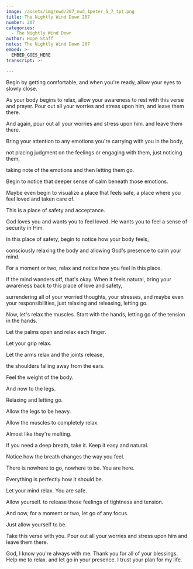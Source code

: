 ```yaml
---
image: /assets/img/nwd/207_nwd_1peter_5_7_tpt.png
title: The Nightly Wind Down 207
number: 207
categories:
  - The Nightly Wind Down
author: Hope Staff
notes: The Nightly Wind Down 207
embed: >-
  EMBED_GOES_HERE
transcript: >-
  
---
```

Begin by getting comfortable, and when you're ready, allow your eyes to slowly close.

As your body begins to relax, allow your awareness to rest with this verse and prayer. Pour out all your worries and stress upon him, and leave them there.

And again, pour out all your worries and stress upon him. and leave them there.

Bring your attention to any emotions you're carrying with you in the body,

not placing judgment on the feelings or engaging with them, just noticing them,

taking note of the emotions and then letting them go.

Begin to notice that deeper sense of calm beneath those emotions.

Maybe even begin to visualize a place that feels safe, a place where you feel loved and taken care of.

This is a place of safety and acceptance.

God loves you and wants you to feel loved. He wants you to feel a sense of security in Him.

In this place of safety, begin to notice how your body feels,

consciously relaxing the body and allowing God's presence to calm your mind.

For a moment or two, relax and notice how you feel in this place.

If the mind wanders off, that's okay. When it feels natural, bring your awareness back to this place of love and safety,

surrendering all of your worried thoughts, your stresses, and maybe even your responsibilities, just relaxing and releasing, letting go.

Now, let's relax the muscles. Start with the hands, letting go of the tension in the hands.

Let the palms open and relax each finger.

Let your grip relax.

Let the arms relax and the joints release,

the shoulders falling away from the ears.

Feel the weight of the body.

And now to the legs.

Relaxing and letting go.

Allow the legs to be heavy.

Allow the muscles to completely relax.

Almost like they're melting.

If you need a deep breath, take it. Keep it easy and natural.

Notice how the breath changes the way you feel.

There is nowhere to go, nowhere to be. You are here.

Everything is perfectly how it should be.

Let your mind relax. You are safe.

Allow yourself. to release those feelings of tightness and tension.

And now, for a moment or two, let go of any focus.

Just allow yourself to be.

Take this verse with you. Pour out all your worries and stress upon him and leave them there.

God, I know you're always with me. Thank you for all of your blessings. Help me to relax. and let go in your presence. I trust your plan for my life.

